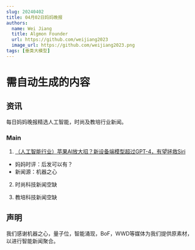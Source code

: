```yaml
---
slug: 20240402
title: 04月02日妈妈晚报
authors:
  name: Wei Jiang
  title: Algmon Founder
  url: https://github.com/weijiang2023
  image_url: https://github.com/weijiang2023.png
tags: [垂类大模型]
---
```


# 需自动生成的内容
## 资讯
每日妈妈晚报精选人工智能，时尚及教培行业新闻。

### Main

1. [（人工智能行业）苹果AI放大招？新设备端模型超过GPT-4，有望拯救Siri](https://mp.weixin.qq.com/s/WqbcAQu1cbMNOZ9LN1OHZg)
* 妈妈时评：后发可以有？
* 新闻源：机器之心

2. 时尚科技新闻空缺

3. 教培科技新闻空缺

## 声明

我们感谢机器之心，量子位，智能涌现，BoF，WWD等媒体为我们提供原素材，以进行智能新闻聚合。